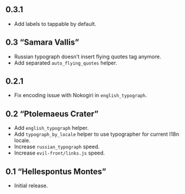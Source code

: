## 0.3.1

* Add labels to tappable by default.

## 0.3 “Samara Vallis”

* Russian typograph doesn’t insert flying quotes tag anymore.
* Add separated `auto_flying_quotes` helper.

## 0.2.1

* Fix encoding issue with Nokogiri in `english_typograph`.

## 0.2 “Ptolemaeus Crater”

* Add `english_typograph` helper.
* Add `typograph_by_locale` helper to use typographer for current I18n locale.
* Increase `russian_typograph` speed.
* Increase `evil-front/links.js` speed.

## 0.1 “Hellespontus Montes”

* Initial release.
